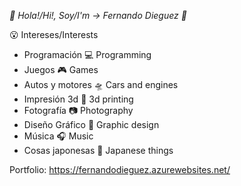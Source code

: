 *👋 Hola!/Hi!, Soy/I'm -> Fernando Dieguez 🙂*

😮 Intereses/Interests
*  Programación 💻 Programming
*  Juegos 🎮 Games
*  Autos y motores 🛸 Cars and engines
*  Impresión 3d 🗿 3d printing
*  Fotografía 📷 Photography
*  Diseño Gráfico 🎨 Graphic design
*  Música 🎧 Music
*  Cosas japonesas 👺 Japanese things



Portfolio: 
https://fernandodieguez.azurewebsites.net/

<!---
fdieguez1/fdieguez1 is a ✨ special ✨ repository because its `README.md` (this file) appears on your GitHub profile.
You can click the Preview link to take a look at your changes.
--->
